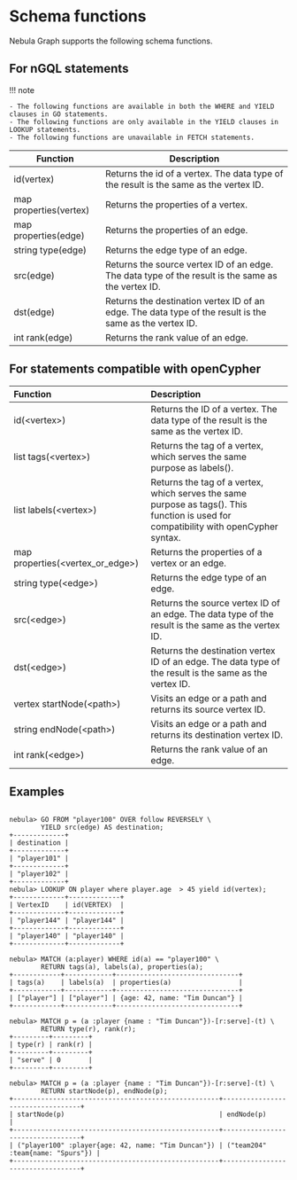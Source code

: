 # Schema functions

Nebula Graph supports the following schema functions.

## For nGQL statements

!!! note

    - The following functions are available in both the WHERE and YIELD clauses in GO statements.
    - The following functions are only available in the YIELD clauses in LOOKUP statements.
    - The following functions are unavailable in FETCH statements.

|Function| Description |
|----  |  ----|
|id(vertex) | Returns the id of a vertex. The data type of the result is the same as the vertex ID.|
|map properties(vertex) | Returns the properties of a vertex.|
|map properties(edge) | Returns the properties of an edge.|
|string type(edge) | Returns the edge type of an edge.|
|src(edge)|Returns the source vertex ID of an edge. The data type of the result is the same as the vertex ID.|
|dst(edge)|Returns the destination vertex ID of an edge. The data type of the result is the same as the vertex ID.|
|int rank(edge) | Returns the rank value of an edge.|

## For statements compatible with openCypher

|Function| Description |
|:----  |  :----|
| id(\<vertex\>) | Returns the ID of a vertex. The data type of the result is the same as the vertex ID.|
|list tags(\<vertex\>) | Returns the tag of a vertex, which serves the same purpose as labels().|
|list labels(\<vertex\>) | Returns the tag of a vertex, which serves the same purpose as tags(). This function is used for compatibility with openCypher syntax.|
|map properties(\<vertex_or_edge\>) | Returns the properties of a vertex or an edge.|
|string type(\<edge\>) | Returns the edge type of an edge.|
|src(\<edge\>)|Returns the source vertex ID of an edge. The data type of the result is the same as the vertex ID.|
|dst(\<edge\>)|Returns the destination vertex ID of an edge. The data type of the result is the same as the vertex ID.|
|vertex startNode(\<path\>) | Visits an edge or a path and returns its source vertex ID.|
|string endNode(\<path\>) | Visits an edge or a path and returns its destination vertex ID.|
|int rank(\<edge\>) | Returns the rank value of an edge.|
## Examples

```ngql

nebula> GO FROM "player100" OVER follow REVERSELY \
        YIELD src(edge) AS destination;
+-------------+
| destination |
+-------------+
| "player101" |
+-------------+
| "player102" |
+-------------+
nebula> LOOKUP ON player where player.age  > 45 yield id(vertex);
+-------------+-------------+
| VertexID    | id(VERTEX)  |
+-------------+-------------+
| "player144" | "player144" |
+-------------+-------------+
| "player140" | "player140" |
+-------------+-------------+

nebula> MATCH (a:player) WHERE id(a) == "player100" \
        RETURN tags(a), labels(a), properties(a);
+------------+------------+-------------------------------+
| tags(a)    | labels(a)  | properties(a)                 |
+------------+------------+-------------------------------+
| ["player"] | ["player"] | {age: 42, name: "Tim Duncan"} |
+------------+------------+-------------------------------+

nebula> MATCH p = (a :player {name : "Tim Duncan"})-[r:serve]-(t) \
        RETURN type(r), rank(r);
+---------+---------+
| type(r) | rank(r) |
+---------+---------+
| "serve" | 0       |
+---------+---------+

nebula> MATCH p = (a :player {name : "Tim Duncan"})-[r:serve]-(t) \
        RETURN startNode(p), endNode(p);
+----------------------------------------------------+----------------------------------+
| startNode(p)                                       | endNode(p)                       |
+----------------------------------------------------+----------------------------------+
| ("player100" :player{age: 42, name: "Tim Duncan"}) | ("team204" :team{name: "Spurs"}) |
+----------------------------------------------------+----------------------------------+
```

